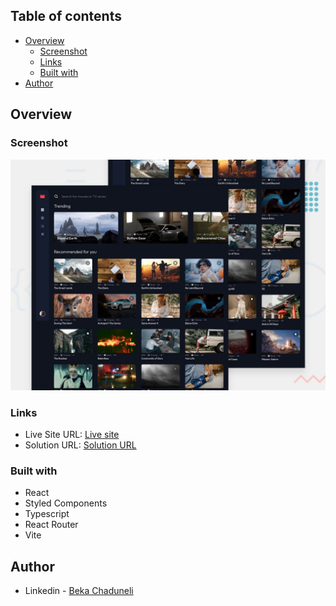 ## Table of contents

- [Overview](#overview)
  - [Screenshot](#screenshot)
  - [Links](#links)
  - [Built with](#built-with)
- [Author](#author)

## Overview

### Screenshot

![](/preview.jpg)

### Links

- Live Site URL: [Live site](https://entertaiment-web-app.vercel.app/)
- Solution URL: [Solution URL](https://github.com/bekaChaduneli/planet-facts-react)

### Built with

- React
- Styled Components
- Typescript
- React Router
- Vite

## Author

- Linkedin - [Beka Chaduneli](https://www.linkedin.com/in/beka-chaduneli-28203422b/)
